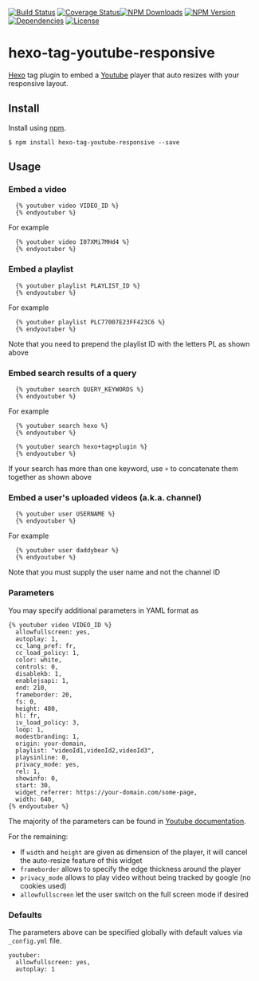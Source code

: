 [![Build Status](https://img.shields.io/github/workflow/status/quocvu/hexo-tag-youtube-responsive/NodeJS-CI?style=for-the-badge)](https://github.com/quocvu/hexo-tag-youtube-responsive/actions/workflows/NodeJS-CI.yml)
[![Coverage Status](https://img.shields.io/coveralls/quocvu/hexo-tag-youtube-responsive.svg?style=for-the-badge)](https://coveralls.io/github/quocvu/hexo-tag-youtube-responsive)[![NPM Downloads](https://img.shields.io/npm/dt/hexo-tag-youtube-responsive.svg?style=for-the-badge)](https://www.npmjs.com/package/hexo-tag-youtube-responsive)
[![NPM Version](https://img.shields.io/npm/v/hexo-tag-youtube-responsive.svg?style=for-the-badge)](https://www.npmjs.com/package/hexo-tag-youtube-responsive)
[![Dependencies](https://img.shields.io/david/quocvu/hexo-tag-youtube-responsive.svg?style=for-the-badge)](https://david-dm.org/quocvu/hexo-tag-youtube-responsive)
[![License](https://img.shields.io/github/license/quocvu/hexo-tag-youtube-responsive.svg?style=for-the-badge)](https://github.com/quocvu/hexo-tag-youtube-responsive/blob/master/LICENSE)

# hexo-tag-youtube-responsive

[Hexo] tag plugin to embed a [Youtube] player that auto resizes with your responsive layout.

## Install

Install using [npm][npm-url].

    $ npm install hexo-tag-youtube-responsive --save

## Usage

### Embed a video

```
  {% youtuber video VIDEO_ID %}
  {% endyoutuber %}
```

For example

```
  {% youtuber video I07XMi7MHd4 %}
  {% endyoutuber %}
```

### Embed a playlist

```
  {% youtuber playlist PLAYLIST_ID %}
  {% endyoutuber %}
```

For example

```
  {% youtuber playlist PLC77007E23FF423C6 %}
  {% endyoutuber %}
```

Note that you need to prepend the playlist ID with the letters PL as shown above

### Embed search results of a query

```
  {% youtuber search QUERY_KEYWORDS %}
  {% endyoutuber %}
```

For example

```
  {% youtuber search hexo %}
  {% endyoutuber %}

  {% youtuber search hexo+tag+plugin %}
  {% endyoutuber %}
```

If your search has more than one keyword, use `+` to concatenate them together as shown above

### Embed a user's uploaded videos (a.k.a. channel)

```
  {% youtuber user USERNAME %}
  {% endyoutuber %}
```

For example

```
  {% youtuber user daddybear %}
  {% endyoutuber %}
```

Note that you must supply the user name and not the channel ID

### Parameters

You may specify additional parameters in YAML format as

```
{% youtuber video VIDEO_ID %}
  allowfullscreen: yes,
  autoplay: 1,
  cc_lang_pref: fr,
  cc_load_policy: 1,
  color: white,
  controls: 0,
  disablekb: 1,
  enablejsapi: 1,
  end: 210,
  frameborder: 20,
  fs: 0,
  height: 480,
  hl: fr,
  iv_load_policy: 3,
  loop: 1,
  modestbranding: 1,
  origin: your-domain,
  playlist: "videoId1,videoId2,videoId3",
  playsinline: 0,
  privacy_mode: yes,
  rel: 1,
  showinfo: 0,
  start: 30,
  widget_referrer: https://your-domain.com/some-page,
  width: 640,
{% endyoutuber %}
```

The majority of the parameters can be found in [Youtube documentation].

For the remaining:

- If `width` and `height` are given as dimension of the player, it will cancel the auto-resize feature of this widget
- `frameborder` allows to specify the edge thickness around the player
- `privacy_mode` allows to play video without being tracked by google (no cookies used)
- `allowfullscreen` let the user switch on the full screen mode if desired

### Defaults

The parameters above can be specified globally with default values via `_config.yml` file.

```
youtuber:
  allowfullscreen: yes,
  autoplay: 1
```

[npm-url]: https://npmjs.org/package/hexo-tag-youtube-responsive
[hexo]: https://hexo.io/
[youtube]: https://youtube.com/
[youtube documentation]: https://developers.google.com/youtube/player_parameters
